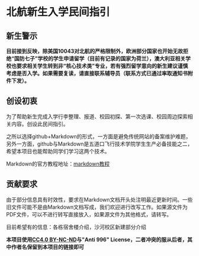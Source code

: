 # 北航新生入学民间指引

## 新生警示
**目前接到反映，除美国10043对北航的严格限制外，欧洲部分国家也开始无故拒绝“国防七子”学校的学生申请留学（目前有记录的国家为荷兰），澳大利亚相关学校也要求相关学生转到非“核心技术类”专业，若有强烈留学意向的新生建议谨慎考虑是否入学。如果需要复读，请直接联系辅导员（联系方式已通过率取通知书附件下发）。**

## 创设初衷

为了帮助新生完成入学行李整理、报道、校园初探、第一次选课、校园周边探索相关内容。创设此民间指引。

之所以选择github+Markdown的形式，一方面是避免传统网站的备案维护难题，另外一方面，github与Markdown是五道口飞行技术学院学生生产必备技能之二，希望本项目也能帮助同学们学习这两个技术。

Markdown的官方教程地址：[markdown教程](https://markdown.com.cn/)

## 贡献要求

由于部分信息具有时效性，要求在Markdown文档开头处注明最近更新时间。一些旧文件可能不是由Markdown文档写成，我们欢迎进行改写工作。如果源文件为PDF文件，可以不进行转写直接放入，如果源文件为其他格式，请转写。

目前希望有的信息：各栋宿舍楼介绍，沙河校区新建部分介绍

**本项目使用[CC4.0 BY-NC-ND](https://creativecommons.org/licenses/by-nc-nd/4.0/)与"Anti 996" License，二者冲突的服从后者，其中作者名保留到本项目的链接即可**
